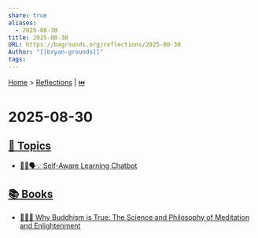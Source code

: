 ```yaml
---
share: true
aliases:
  - 2025-08-30
title: 2025-08-30
URL: https://bagrounds.org/reflections/2025-08-30
Author: "[[bryan-grounds]]"
tags:
---
```

[Home](../index.md) > [Reflections](./index.md) | [⏮️](./2025-08-29.md)  
# 2025-08-30  
## [🌌 Topics](../topics/index.md)  
- [🧠🤖🗣️💡 Self-Aware Learning Chatbot](../topics/self-aware-learning-chatbot.md)  
  
## [📚 Books](../books/index.md)  
- [🧘🧠✅ Why Buddhism is True: The Science and Philosophy of Meditation and Enlightenment](../books/why-buddhism-is-true-the-science-and-philosophy-of-meditation-and-enlightenment.md)